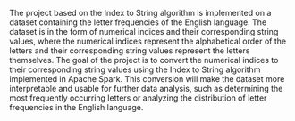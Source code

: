 The project based on the Index to String algorithm is implemented on a dataset containing the letter frequencies of the English language. The dataset is in the form of numerical indices and their corresponding string values, where the numerical indices represent the alphabetical order of the letters and their corresponding string values represent the letters themselves. The goal of the project is to convert the numerical indices to their corresponding string values using the Index to String algorithm implemented in Apache Spark. This conversion will make the dataset more interpretable and usable for further data analysis, such as determining the most frequently occurring letters or analyzing the distribution of letter frequencies in the English language.
